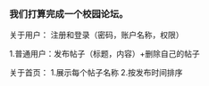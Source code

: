 ### 我们打算完成一个校园论坛。 

关于用户： 注册和登录（密码，账户名称，权限） 

1.普通用户：发布帖子（标题，内容）+删除自己的帖子

关于首页： 1.展示每个帖子名称 2.按发布时间排序

